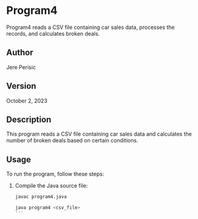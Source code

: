 # Program4

Program4 reads a CSV file containing car sales data, processes the records, and calculates broken deals.

## Author
Jere Perisic

## Version
October 2, 2023

## Description

This program reads a CSV file containing car sales data and calculates the number of broken deals based on certain conditions. 

## Usage

To run the program, follow these steps:

1. Compile the Java source file:
   ```bash
   javac program4.java
   
   java program4 <csv_file>
   '''
